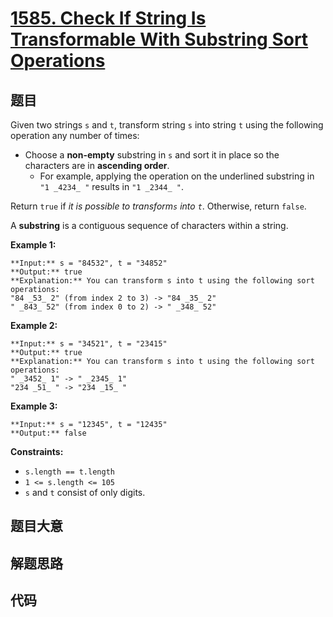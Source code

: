# [1585. Check If String Is Transformable With Substring Sort Operations](https://leetcode.com/problems/check-if-string-is-transformable-with-substring-sort-operations)

## 题目

Given two strings `s` and `t`, transform string `s` into string `t` using the
following operation any number of times:

  * Choose a **non-empty** substring in `s` and sort it in place so the characters are in **ascending order**. 
    * For example, applying the operation on the underlined substring in `"1 _4234_ "` results in `"1 _2344_ "`.

Return `true` if _it is possible to transform`s` into `t`_. Otherwise, return
`false`.

A **substring** is a contiguous sequence of characters within a string.



**Example 1:**

    
    
    **Input:** s = "84532", t = "34852"
    **Output:** true
    **Explanation:** You can transform s into t using the following sort operations:
    "84 _53_ 2" (from index 2 to 3) -> "84 _35_ 2"
    " _843_ 52" (from index 0 to 2) -> " _348_ 52"
    

**Example 2:**

    
    
    **Input:** s = "34521", t = "23415"
    **Output:** true
    **Explanation:** You can transform s into t using the following sort operations:
    " _3452_ 1" -> " _2345_ 1"
    "234 _51_ " -> "234 _15_ "
    

**Example 3:**

    
    
    **Input:** s = "12345", t = "12435"
    **Output:** false
    



**Constraints:**

  * `s.length == t.length`
  * `1 <= s.length <= 105`
  * `s` and `t` consist of only digits.


## 题目大意

## 解题思路

## 代码

```javascript

```
